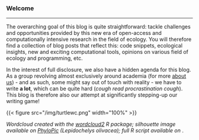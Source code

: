 ### Welcome

---

The overarching goal of this blog is quite straightforward: tackle challenges and opportunities provided by this new era of open-access and computationally intensive research in the field of ecology. You will therefore find a collection of blog posts that reflect this: code snippets, ecological insights, new and exciting computational tools, opinions on various field of ecology and programming, etc.

In the interest of full disclosure, we also have a hidden agenda for this blog. As a group revolving almost exclusively around academia (for more [about us](/about/)) - and as such, some might say out of touch with reality - we have to write **a lot**, which can be quite hard (*cough* *read procrastination* *cough*). This blog is therefore also our attempt at significantly stepping-up our writing game!

{{< figure src="/img/turtlewc.png" width="100%" >}}

*Wordcloud created with the [wordcloud2](https://cran.r-project.org/web/packages/wordcloud2/)
R package; silhouette image available on [PhyloPic](http://phylopic.org)
(Lepidochelys olivacea); full R script available on [<i class = "fa fa-github"></i>](https://github.com/inSileco/wordcloud)*.
